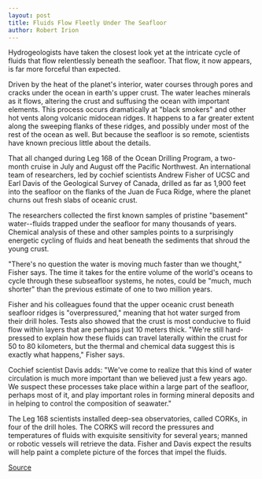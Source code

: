 ```yaml
---
layout: post
title: Fluids Flow Fleetly Under The Seafloor 
author: Robert Irion
---
```


Hydrogeologists have taken the closest look yet at the intricate cycle of fluids that flow relentlessly beneath the seafloor. That flow, it now appears, is far more forceful than expected.

Driven by the heat of the planet's interior, water courses through pores and cracks under the ocean in earth's upper crust. The water leaches minerals as it flows, altering the crust and suffusing the ocean with important elements. This process occurs dramatically at "black smokers" and other hot vents along volcanic midocean ridges. It happens to a far greater extent along the sweeping flanks of these ridges, and possibly under most of the rest of the ocean as well. But because the seafloor is so remote, scientists have known precious little about the details.

That all changed during Leg 168 of the Ocean Drilling Program, a two-month cruise in July and August off the Pacific Northwest. An international team of researchers, led by cochief scientists Andrew Fisher of UCSC and Earl Davis of the Geological Survey of Canada, drilled as far as 1,900 feet into the seafloor on the flanks of the Juan de Fuca Ridge, where the planet churns out fresh slabs of oceanic crust.

The researchers collected the first known samples of pristine "basement" water--fluids trapped under the seafloor for many thousands of years. Chemical analysis of these and other samples points to a surprisingly energetic cycling of fluids and heat beneath the sediments that shroud the young crust.

"There's no question the water is moving much faster than we thought," Fisher says. The time it takes for the entire volume of the world's oceans to cycle through these subseafloor systems, he notes, could be "much, much shorter" than the previous estimate of one to two million years.

Fisher and his colleagues found that the upper oceanic crust beneath seafloor ridges is "overpressured," meaning that hot water surged from their drill holes. Tests also showed that the crust is most conducive to fluid flow within layers that are perhaps just 10 meters thick. "We're still hard-pressed to explain how these fluids can travel laterally within the crust for 50 to 80 kilometers, but the thermal and chemical data suggest this is exactly what happens," Fisher says.

Cochief scientist Davis adds: "We've come to realize that this kind of water circulation is much more important than we believed just a few years ago. We suspect these processes take place within a large part of the seafloor, perhaps most of it, and play important roles in forming mineral deposits and in helping to control the composition of seawater."

The Leg 168 scientists installed deep-sea observatories, called CORKs, in four of the drill holes. The CORKS will record the pressures and temperatures of fluids with exquisite sensitivity for several years; manned or robotic vessels will retrieve the data. Fisher and Davis expect the results will help paint a complete picture of the forces that impel the fluids.

[Source](http://www1.ucsc.edu/oncampus/currents/97-01-06/research5.htm "Permalink to Research Update")
